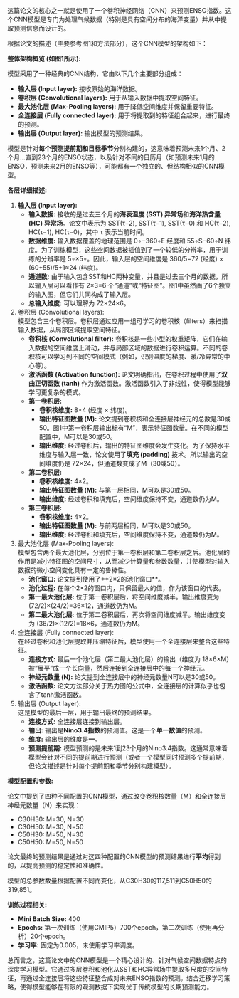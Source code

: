 这篇论文的核心之一就是使用了一个卷积神经网络（CNN）来预测ENSO指数。这个CNN模型是专门为处理气候数据（特别是具有空间分布的海洋变量）并从中提取预测信息而设计的。

根据论文的描述（主要参考图1和方法部分），这个CNN模型的架构如下：

**整体架构概览 (如图1所示):**

模型采用了一种经典的CNN结构，它由以下几个主要部分组成：

* **输入层 (Input layer):** 接收原始的海洋数据。  
* **卷积层 (Convolutional layers):** 用于从输入数据中提取空间特征。  
* **最大池化层 (Max-Pooling layers):** 用于降低空间维度并保留重要特征。  
* **全连接层 (Fully connected layer):** 用于将提取到的特征组合起来，进行最终的预测。  
* **输出层 (Output layer):** 输出模型的预测结果。

模型是针对**每个预测提前期和目标季节**分别构建的，这意味着预测未来1个月、2个月...直到23个月的ENSO状态，以及针对不同的日历月（如预测未来1月的ENSO，预测未来2月的ENSO等），可能都有一个独立的、但结构相似的CNN模型。

**各层详细描述:**

1. **输入层 (Input layer):**  
   * **输入数据:** 接收的是过去三个月的**海表温度 (SST) 异常场**和**海洋热含量 (HC) 异常场**。论文中表示为 SST(τ−2), SST(τ−1), SST(τ−0) 和 HC(τ−2), HC(τ−1), HC(τ−0)，其中 τ 表示当前时间。  
   * **数据维度:** 输入数据覆盖的地理范围是 0∘−360∘E 经度和 55∘S−60∘N 纬度。为了训练模型，这些空间数据被插值到了一个较低的分辨率，用于训练的分辨率是 5∘×5∘。因此，输入层的空间维度是 360/5=72 (经度) × (60+55)/5+1≈24 (纬度)。  
   * **通道数:** 由于输入包含SST和HC两种变量，并且是过去三个月的数据，所以输入层可以看作有 2×3=6 个“通道”或“特征图”。图1中虽然画了6个独立的输入图，但它们共同构成了输入层。  
   * **总输入维度:** 可以理解为 72×24×6。  
2. 卷积层 (Convolutional layers):  
   模型包含三个卷积层。卷积层通过应用一组可学习的卷积核（filters）来扫描输入数据，从局部区域提取空间特征。  
   * **卷积核 (Convolutional filter):** 卷积核是一些小型的权重矩阵，它们在输入数据的空间维度上滑动，并与局部区域的数据进行卷积运算。不同的卷积核可以学习到不同的空间模式（例如，识别温度的梯度、暖/冷异常的中心等）。  
   * **激活函数 (Activation function):** 论文明确指出，在卷积过程中使用了**双曲正切函数 (tanh)** 作为激活函数。激活函数引入了非线性，使得模型能够学习更复杂的模式。  
   * **第一卷积层:**  
     * **卷积核维度:** 8×4 (经度 × 纬度)。  
     * **输出特征图数量 (M):** 论文提到卷积核和全连接层神经元的总数是30或50。图1中第一卷积层输出标有“M”，表示特征图数量。在不同的模型配置中，M可以是30或50。  
     * **输出维度:** 经过卷积后，输出的特征图维度会发生变化。为了保持水平维度与输入层一致，论文使用了**填充 (padding)** 技术。所以输出的空间维度仍是 72×24，但通道数变成了M（30或50）。  
   * **第二卷积层:**  
     * **卷积核维度:** 4×2。  
     * **输出特征图数量 (M):** 与第一层相同，M可以是30或50。  
     * **输出维度:** 经过卷积和填充后，空间维度保持不变，通道数仍为M。  
   * **第三卷积层:**  
     * **卷积核维度:** 4×2。  
     * **输出特征图数量 (M):** 与前两层相同，M可以是30或50。  
     * **输出维度:** 经过卷积和填充后，空间维度保持不变，通道数仍为M。  
3. 最大池化层 (Max-Pooling layers):  
   模型包含两个最大池化层，分别位于第一卷积层和第二卷积层之后。池化层的作用是减小特征图的空间尺寸，从而减少计算量和参数数量，并使模型对输入数据的微小空间变化具有一定的鲁棒性。  
   * **池化窗口:** 论文提到使用了\*\*2×2的池化窗口\*\*。  
   * **池化过程:** 在每个2×2的窗口内，只保留最大的值，作为该窗口的代表。  
   * **第一最大池化层:** 位于第一卷积层后，将空间维度减半。输出维度变为 (72/2)×(24/2)=36×12，通道数仍为M。  
   * **第二最大池化层:** 位于第二卷积层后，再次将空间维度减半。输出维度变为 (36/2)×(12/2)=18×6，通道数仍为M。  
4. 全连接层 (Fully connected layer):  
   在经过卷积和池化层提取并压缩特征后，模型使用一个全连接层来整合这些特征。  
   * **连接方式:** 最后一个池化层（第二最大池化层）的输出（维度为 18×6×M）被“展平”成一个长向量，然后连接到全连接层中的每一个神经元。  
   * **神经元数量 (N):** 论文提到全连接层中的神经元数量N可以是30或50。  
   * **激活函数:** 论文方法部分关于热力图的公式中，全连接层的计算似乎也包含了tanh激活函数。  
5. 输出层 (Output layer):  
   这是模型的最后一层，用于输出最终的预测结果。  
   * **连接方式:** 全连接层连接到输出层。  
   * **输出:** 输出是**Nino3.4指数**的预测值。这是一个**单一数值**的预测。  
   * **维度:** 输出层的维度是**一**。  
   * **预测提前期:** 模型预测的是未来1到23个月的Nino3.4指数。这通常意味着模型会针对不同的提前期进行预测（或者一个模型同时预测多个提前期，但论文描述是针对每个提前期和季节分别构建模型）。

**模型配置和参数:**

论文中提到了四种不同配置的CNN模型，通过改变卷积核数量（M）和全连接层神经元数量（N）来实现：

* C30H30: M=30, N=30  
* C30H50: M=30, N=50  
* C50H30: M=50, N=30  
* C50H50: M=50, N=50

论文最终的预测结果是通过对这四种配置的CNN模型的预测结果进行**平均**得到的，以提高预测的稳定性和准确性。

模型的总参数数量根据配置不同而变化，从C30H30的117,511到C50H50的319,851。

**训练过程相关:**

* **Mini Batch Size:** 400  
* **Epochs:** 第一次训练（使用CMIP5）700个epoch，第二次训练（使用再分析）20个epoch。  
* **学习率:** 固定为0.005，未使用学习率调度。

总而言之，这篇论文中的CNN模型是一个精心设计的、针对气候空间数据特点的深度学习模型。它通过多层卷积和池化从SST和HC异常场中提取多尺度的空间特征，再通过全连接层将这些特征整合成对未来ENSO指数的预测。结合迁移学习策略，使得模型能够在有限的观测数据下实现优于传统模型的长期预测能力。